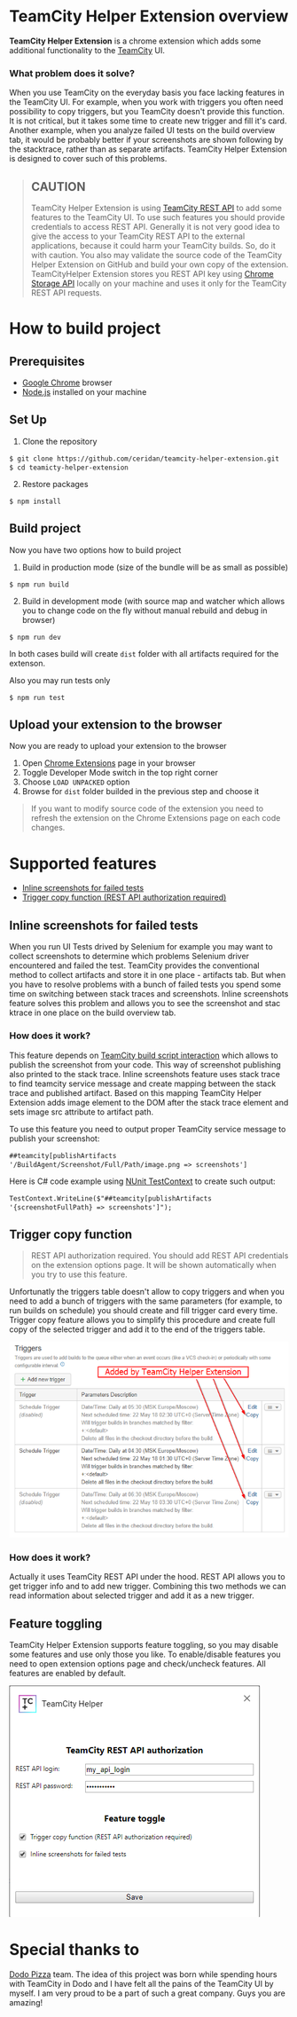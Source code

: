 # TeamCity Helper Extension overview

**TeamCity Helper Extension** is a chrome extension which adds some additional functionality to the [TeamCity](https://www.jetbrains.com/teamcity/) UI.

### What problem does it solve?
When you use TeamCity on the everyday basis you face lacking features in the TeamCity UI. For example, when you work with triggers you often need possibility to copy triggers, but you TeamCity doesn't provide this function. It is not critical, but it takes some time to create new trigger and fill it's card. Another example, when you analyze failed UI tests on the build overview tab, it would be probably better if your screenshots are shown following by the stacktrace, rather than as separate artifacts. TeamCity Helper Extension is designed to cover such of this problems.

> ## CAUTION
> TeamCity Helper Extension is using [TeamCity REST API](https://confluence.jetbrains.com/display/TCD10/REST+API) to add some features to the TeamCity UI. To use such features you should provide credentials to access REST API. Generally it is not very good idea to give the access to your TeamCity REST API to the external applications, because it could harm your TeamCity builds. So, do it with caution. You also may validate the source code of the TeamCity Helper Extension on GitHub and build your own copy of the extension. TeamCityHelper Extension stores you REST API key using [Chrome Storage API](https://developer.chrome.com/extensions/storage) locally on your machine and uses it only for the TeamCity REST API requests.


# How to build project

## Prerequisites
* [Google Chrome](https://www.google.com/chrome/) browser
* [Node.js](https://nodejs.org/en/) installed on your machine

## Set Up
1. Clone the repository
```
$ git clone https://github.com/ceridan/teamcity-helper-extension.git
$ cd teamicty-helper-extension
``` 

2. Restore packages
```
$ npm install
```

## Build project
Now you have two options how to build project
1. Build in production mode (size of the bundle will be as small as possible)
```
$ npm run build
```

2. Build in development mode (with source map and watcher which allows you to change code on the fly without manual rebuild and debug in browser)
```
$ npm run dev
```

In both cases build will create `dist` folder with all artifacts required for the extenson.

Also you may run tests only
```
$ npm run test
```

## Upload your extension to the browser
Now you are ready to upload your extension to the browser
1. Open [Chrome Extensions](chrome://extensions/) page in your browser
2. Toggle Developer Mode switch in the top right corner
3. Choose `LOAD UNPACKED` option
4. Browse for `dist` folder builded in the previous step and choose it


> If you want to modify source code of the extension you need to refresh the extension on the Chrome Extensions page on each code changes.


# Supported features

* [Inline screenshots for failed tests](#Inline-screenshots-for-failed-tests)
* [Trigger copy function (REST API authorization required)](#Trigger-copy-function)


## Inline screenshots for failed tests
When you run UI Tests drived by Selenium for example you may want to collect screenshots to determine which problems Selenium driver encountered and failed the test. TeamCity provides the conventional method to collect artifacts and store it in one place - artifacts tab. But when you have to resolve problems with a bunch of failed tests you spend some time on switching between stack traces and screenshots. Inline screenshots feature solves this problem and allows you to see the screenshot and stac ktrace in one place on the build overview tab.

### How does it work?
This feature depends on [TeamCity build script interaction](https://confluence.jetbrains.com/display/TCD10/Build+Script+Interaction+with+TeamCity) which allows to publish the screenshot from your code. This way of screenshot publishing also printed to the stack trace. Inline screenshots feature uses stack trace to find teamcity service message and create mapping between the stack trace and published artifact. Based on this mapping TeamCity Helper Extension adds image element to the DOM after the stack trace element and sets image src attribute to artifact path.

To use this feature you need to output proper TeamCity service message to publish your screenshot:
```
##teamcity[publishArtifacts '/BuildAgent/Screenshot/Full/Path/image.png => screenshots']
```
Here is C# code example using [NUnit TestContext](https://github.com/nunit/docs/wiki/TestContext) to create such output:
```
TestContext.WriteLine($"##teamcity[publishArtifacts '{screenshotFullPath} => screenshots']");
```

## Trigger copy function

> REST API authorization required. You should add REST API credentials on the extension options page. It will be shown automatically when you try to use this feature.

Unfortunatly the triggers table doesn't allow to copy triggers and when you need to add a bunch of triggers with the same parameters (for example, to run  builds on schedule) you should create and fill trigger card every time. Trigger copy feature allows you to simplify this procedure and create full copy of the selected trigger and add it to the end of the triggers table.

![Trigger copy function in action](/screenshots/tchelper-trigger-copy-feature.png)

### How does it work?
Actually it uses TeamCity REST API under the hood. REST API allows you to get trigger info and to add new trigger. Combining this two methods we can read information about selected trigger and add it as a new trigger.


## Feature toggling

TeamCity Helper Extension supports feature toggling, so you may disable some features and use only those you like. To enable/disable features you need to open extension options page and check/uncheck features. All features are enabled by default.

![Extension options](/screenshots/tc-options.png)

# Special thanks to
[Dodo Pizza](http://dodofranchise.com) team. The idea of this project was born while spending hours with TeamCity in Dodo and I have felt all the pains of the TeamCity UI by myself. I am very proud to be a part of such a great company. Guys you are amazing!